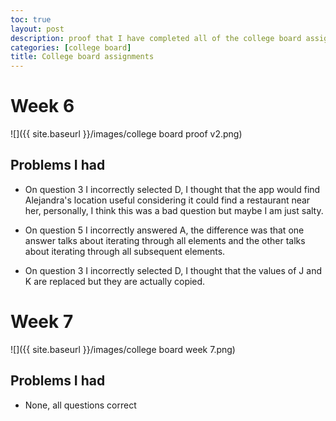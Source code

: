 ```yaml
---
toc: true
layout: post
description: proof that I have completed all of the college board assignments
categories: [college board]
title: College board assignments
---
```

# Week 6
![]({{ site.baseurl }}/images/college board proof v2.png)

## Problems I had
  - On question 3 I incorrectly selected D, I thought that the app would find Alejandra's location useful considering it could find a restaurant near her, personally, I think this was a bad question but maybe I am just salty.
  - On question 5 I incorrectly answered A, the difference was that one answer talks about iterating through all elements and the other talks about iterating through all subsequent elements.

  - On question 3 I incorrectly selected D, I thought that the values of J and K are replaced but they are actually copied.

# Week 7
![]({{ site.baseurl }}/images/college board week 7.png)
## Problems I had
  - None, all questions correct